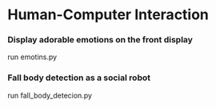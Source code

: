 # Human-Computer Interaction
### Display adorable emotions on the front display
run emotins.py

### Fall body detection as a social robot
run fall_body_detecion.py
